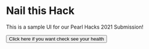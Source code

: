 <h1>Nail this Hack</h1>
<p>This is a sample UI for our Pearl Hacks 2021 Submission!</p>
<!-- # PearlHacks2021-Site -->
<div>
<button id='btn1' type="button" onclick="health()"> Click here if you want check see your health</button>

</div>
<div style="visibility: hidden;" id="scan">
    <button id='btn2' type="button" onclick="face()">Scan your face</button>
    <button id='bt3' type="button" onclick="fingar()">Scan your nails</button>
</div>
<div id="statusdiv">
</div>
<script>
    function health() {
        document.getElementById("scan").style.visibility="visible";
    }
    function face() {
        alert("Done scaning")
    
    var div = document.getElementById('statusdiv');
div.innerHTML += '<p> Result</p>';
div.innerHTML += '<p style="float:left"> Your Health</p>';
    
    }
    function fingar() {
        alert("Done scaning")
 
        var div = document.getElementById('statusdiv');
div.innerHTML += '<p> Result</p>';
div.innerHTML += '<p style="float:left"> Your Health</p>';
div.innerHTML += '< / >'; // result
     div.innerHTML += '<img src="file://C:/Users/simra/OneDrive/Documents/Pearl Hacks 2021/image 1.png" / >'; // Your Health
     div.innerHTML += '<img src="file://C:/Users/simra/OneDrive/Documents/Pearl Hacks 2021/image 2.png" / >'; // Your Health

    }

</script>
